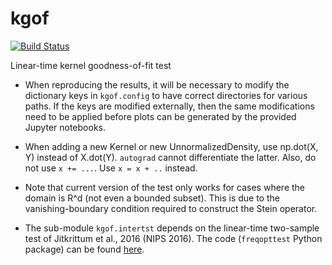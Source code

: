 # kgof

[![Build Status](https://travis-ci.com/wittawatj/kgof.svg?token=yWUaYGwontVUwf9G8fLY&branch=master)](https://travis-ci.com/wittawatj/kgof)

Linear-time kernel goodness-of-fit test

* When  reproducing the results, it will be necessary to modify the dictionary
  keys in `kgof.config` to have correct directories for various paths. If the
  keys are modified externally, then the same modifications need to be applied
  before plots can be generated by the provided Jupyter notebooks.

* When adding a new Kernel or new UnnormalizedDensity, use np.dot(X, Y) instead of 
  X.dot(Y). `autograd` cannot differentiate the latter. Also, do not use `x += ...`.
  Use `x = x + ..` instead.

* Note that current version of the test only works for cases where the domain
  is R^d (not even a bounded subset). This is due to the vanishing-boundary
  condition required to construct the Stein operator.

* The sub-module `kgof.intertst` depends on the linear-time two-sample test of
  Jitkrittum et al., 2016 (NIPS 2016). The code (`freqopttest` Python package)
  can be found [here](https://github.com/wittawatj/interpretable-test).

